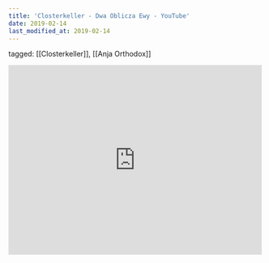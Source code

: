 ```yaml
---
title: 'Closterkeller - Dwa Oblicza Ewy - YouTube'
date: 2019-02-14
last_modified_at: 2019-02-14
---
```

tagged: [[Closterkeller]], [[Anja Orthodox]]
<iframe allow="accelerometer; autoplay; clipboard-write; encrypted-media; gyroscope; picture-in-picture" allowfullscreen="" frameborder="0" height="375" id="youtube_iframe" src="https://www.youtube.com/embed/ohElH4ULSUY?feature=oembed&amp;enablejsapi=1&amp;origin=https://safe.txmblr.com&amp;wmode=opaque" width="500"></iframe>